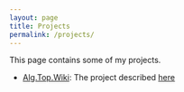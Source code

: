 ```yaml
---
layout: page
title: Projects
permalink: /projects/
---
```

This page contains some of my projects.
  * [Alg.Top.Wiki](https://github.com/Top-Alg-Wiki/Top.Alg.Wiki): The project described [here](/Alg.Top.Wiki/)
